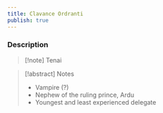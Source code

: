 ```yaml
---
title: Clavance Ordranti
publish: true
---
```

### Description
> [!note] Tenai
> <span style="font-family: 'Lucida Handwriting'; font-optical-sizing: auto; font-style: normal; word-break: break-word;"><span/>

> [!abstract] Notes
> - Vampire (?)
> - Nephew of the ruling prince, Ardu
> - Youngest and least experienced delegate

